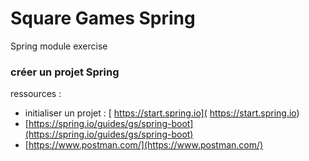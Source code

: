 # Square Games Spring
Spring module exercise

### créer un projet Spring

ressources :
- initialiser un projet : [ https://start.spring.io]( https://start.spring.io)   
- [https://spring.io/guides/gs/spring-boot](https://spring.io/guides/gs/spring-boot)
- [https://www.postman.com/](https://www.postman.com/)    

